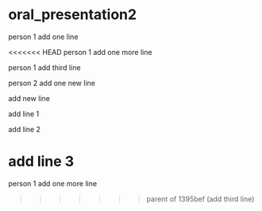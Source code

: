 # oral_presentation2

person 1 add one line

<<<<<<< HEAD
person 1 add one more line

person 1 add third line

person 2 add one new line

add new line

add line 1

add line 2

add line 3
=======
person 1 add one more line
>>>>>>> parent of 1395bef (add third line)
